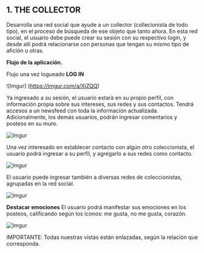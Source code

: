 ## 1. THE COLLECTOR 
Desarrolla una red social que ayude a un collector (collecionista de todo tipo), en el proceso de búsqueda de ese objeto que tanto añora. En esta red social, el usuario debe puede crear su sesión con su respectivo login, y desde allí podrá relacionarse con personas que tengan su mismo tipo de afición u otras.

**Flujo de la aplicación.**

Flujo una vez logueado **LOG IN**

![Imgur] (https://imgur.com/a/XjZQQ)

Ya ingresado a su sesión, el usuario estarà en su propio perfil, con información propia sobre sus intereses, sus redes y sus contactos. Tendrá accesos a un newsfeed con toda la información actualizada. Adicionalmente, los demás usuarios, podrán ingresar comentarios y posteos en su muro.

![Imgur](https://imgur.com/a/4KsQv)

Una vez interesado en establecer contacto con algún otro coleccionista, el usuario podrá ingresar a su perfil, y agregarlo a sus redes como contacto.

![Imgur](https://imgur.com/a/Xn6ZR)

El usuario puede ingresar también a diversas redes de coleccionistas, agrupadas en la red social.

![Imgur](https://imgur.com/a/lSHyD)

**Destacar emociones**  El usuario podrá manifestar sus emociones en los posteos, calificando según los íconos: me gusta, no me gusta, corazón.

![Imgur](https://imgur.com/a/fZk0t)


IMPORTANTE: Todas nuestras vistas están enlazadas, según la relación que corresponda.